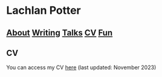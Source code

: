 # Lachlan Potter

## [About](README.md)  [Writing](Writing.md)  [Talks](Talks.md)  [CV](CV.md)  [Fun](Fun.md) 

## CV

You can access my CV [here](https://drive.google.com/file/d/1xrkioO2VhN1hEjn6pURaGElOnDPDlIsV/view?usp=sharing) (last updated: November 2023)
